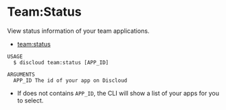 # Team:Status

View status information of your team applications.

* [team:status](#teamstatus)

```sh-session
USAGE
  $ discloud team:status [APP_ID]

ARGUMENTS
  APP_ID The id of your app on Discloud
```

* If does not contains `APP_ID`, the CLI will show a list of your apps for you to select.
